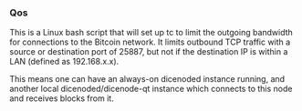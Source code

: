 ### Qos ###

This is a Linux bash script that will set up tc to limit the outgoing bandwidth for connections to the Bitcoin network. It limits outbound TCP traffic with a source or destination port of 25887, but not if the destination IP is within a LAN (defined as 192.168.x.x).

This means one can have an always-on dicenoded instance running, and another local dicenoded/dicenode-qt instance which connects to this node and receives blocks from it.
